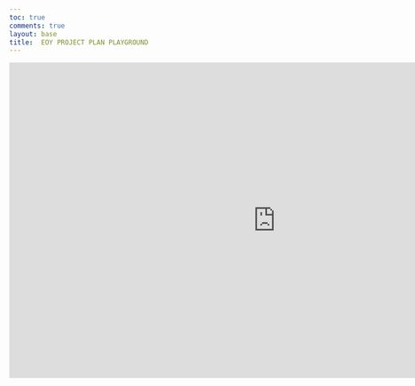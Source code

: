 ```yaml
---
toc: true
comments: true
layout: base
title:  EOY PROJECT PLAN PLAYGROUND
---
```


<iframe src="https://docs.google.com/presentation/d/e/2PACX-1vQK5p5TLgGh85hMJo8wVSLCEyTIuQVl2JLnvrAz0_FZ5j_AK4mjX-MGIh6EJS9AGnMxfFpjfVoNjsZW/embed?start=false&loop=false&delayms=10000" frameborder="0" width="960" height="569" allowfullscreen="true" mozallowfullscreen="true" webkitallowfullscreen="true"></iframe>